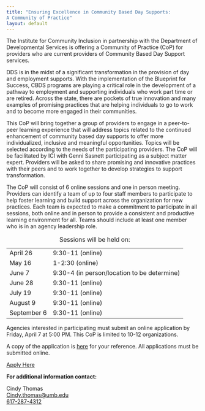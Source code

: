 ```yaml
---
title: "Ensuring Excellence in Community Based Day Supports:
A Community of Practice"
layout: default
---
```


<p>The Institute for Community Inclusion in partnership with the Department of Developmental Services is offering a Community of Practice (CoP) for providers who are current providers of Community Based Day Support services. </p>

<p>DDS is in the midst of a significant transformation in the provision of day and employment supports.  With the implementation of the Blueprint for Success, CBDS programs are playing a critical role in the development of a pathway to employment and supporting individuals who work part time or are retired. Across the state, there are pockets of true innovation and many examples of promising practices that are helping individuals to go to work and to become more engaged in their communities. </p>

<p>This CoP will bring together a group of providers to engage in a peer-to-peer learning experience that will address topics related to the continued enhancement of community based day supports to offer more individualized, inclusive and meaningful opportunities.  Topics will be selected according to the needs of the participating providers. The CoP will be facilitated by ICI with Genni Sasnett participating as a subject matter expert. Providers will be asked to share promising and innovative practices with their peers and to work together to develop strategies to support transformation. </p>

<p>The CoP will consist of 6 online sessions and one in person meeting.  Providers can identify a team of up to four staff members to participate to help foster learning and build support across the organization for new practices.  Each team is expected to make a commitment to participate in all sessions, both online and in person to provide a consistent and productive learning environment for all. Teams should include at least one member who is in an agency leadership role. </p>

<table class="table table-bordered four_hundy">
<caption>Sessions will be held on:</caption>

<tr><td>April 26</td> 	<td>9:30-11 (online)</td></tr>
<tr><td>May 16</td>	<td>1-2:30 (online)</td></tr>
<tr><td>June 7</td>		<td>9:30-4 (in person/location to be determine)</td></tr>
<tr><td>June 28</td>	<td>9:30-11 (online)</td></tr>
<tr><td>July 19</td> 	<td>9:30-11 (online)</td></tr>
<tr><td>August 9</td>	<td>9:30-11 (online)</td></tr>
<tr><td>September 6</td> <td>9:30-11 (online)</td></tr>
</table>
<p>Agencies interested in participating must submit an online application by Friday, April 7 at 5:00 PM.  This CoP is limited to 10-12 organizations.</p>


<p>A copy of the application is <a target="_new" href="files/Copy_of_survey.pdf">here</a> for your reference.  All applications must be submitted online. </p>  <p><a  class="btn btn-success" href="http://www.surveygizmo.com/s3/3453717/5f126edae699">Apply Here</a></p>


 <p><b>For additional information contact:</b></p>
 <p>Cindy Thomas<br>
<a href="mailto:Cindy.thomas@umb.edu">Cindy.thomas@umb.edu</a><br>
<a href="tel:617-287-4312">617-287-4312</a><p>




